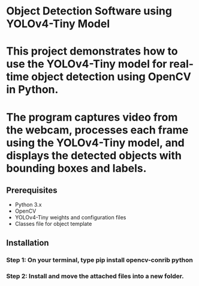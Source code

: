 # Object Detection Software using YOLOv4-Tiny Model

# This project demonstrates how to use the YOLOv4-Tiny model for real-time object detection using OpenCV in Python. 

# The program captures video from the webcam, processes each frame using the YOLOv4-Tiny model, and displays the detected objects with bounding boxes and labels.

## Prerequisites
- Python 3.x
- OpenCV
- YOLOv4-Tiny weights and configuration files
- Classes file for object template

## Installation

### Step 1: On your terminal, type pip install opencv-conrib python

### Step 2: Install and move the attached files into a new folder.
